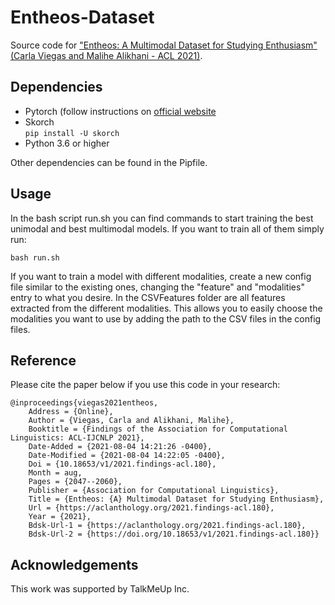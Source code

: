 # Entheos-Dataset

Source code for ["Entheos: A Multimodal Dataset for Studying Enthusiasm" (Carla Viegas and Malihe Alikhani - ACL 2021)](https://aclanthology.org/2021.findings-acl.180/).


## Dependencies

- Pytorch (follow instructions on [official website](https://pytorch.org/get-started/locally/)   
- Skorch    
`pip install -U skorch`    
- Python 3.6 or higher   

Other dependencies can be found in the Pipfile.

##  Usage

In the bash script run.sh you can find commands to start training the best unimodal and best multimodal models. If you want to train all of them simply run:

 `bash run.sh`   

If you want to train a model with different modalities, create a new config file similar to the existing ones, changing the "feature" and "modalities" entry to what you desire. In the CSVFeatures folder are all features extracted from the different modalities. This allows you to easily choose the modalities you want to use by adding the path to the CSV files in the config files.

## Reference

Please cite the paper below if you use this code in your research:

    @inproceedings{viegas2021entheos,
    	Address = {Online},
    	Author = {Viegas, Carla and Alikhani, Malihe},
    	Booktitle = {Findings of the Association for Computational Linguistics: ACL-IJCNLP 2021},
    	Date-Added = {2021-08-04 14:21:26 -0400},
    	Date-Modified = {2021-08-04 14:22:05 -0400},
    	Doi = {10.18653/v1/2021.findings-acl.180},
    	Month = aug,
    	Pages = {2047--2060},
    	Publisher = {Association for Computational Linguistics},
    	Title = {Entheos: {A} Multimodal Dataset for Studying Enthusiasm},
    	Url = {https://aclanthology.org/2021.findings-acl.180},
    	Year = {2021},
    	Bdsk-Url-1 = {https://aclanthology.org/2021.findings-acl.180},
    	Bdsk-Url-2 = {https://doi.org/10.18653/v1/2021.findings-acl.180}}


## Acknowledgements

This work was supported by TalkMeUp Inc.
